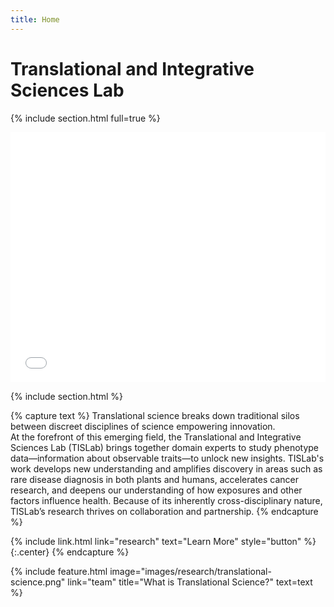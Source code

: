 ```yaml
---
title: Home
---
```


# Trans<wbr>lational and Inte<wbr>grative Sciences Lab

{% include section.html full=true %}

<style>
  iframe {
    width: 100%;
    height: min(400px, 50vw);
    border: none;
  }
</style>
  
<iframe src="map"></iframe>

{% include section.html %}

{% capture text %}
Translational science breaks down traditional silos between discreet disciplines of science empowering innovation.
<br> At the forefront of this emerging field, the Translational and Integrative Sciences Lab (TISLab) brings together domain experts to study phenotype data—information about observable traits—to unlock new insights. TISLab's work develops new understanding and amplifies discovery in areas such as rare disease diagnosis in both plants and humans, accelerates cancer research, and deepens our understanding of how exposures and other factors influence health.
Because of its inherently cross-disciplinary nature, TISLab’s research thrives on collaboration and partnership.
{% endcapture %}

{% include link.html link="research" text="Learn More" style="button" %}
{:.center}
{% endcapture %}

{%
  include feature.html
  image="images/research/translational-science.png"
  link="team"
  title="What is Translational Science?"
  text=text
%}
